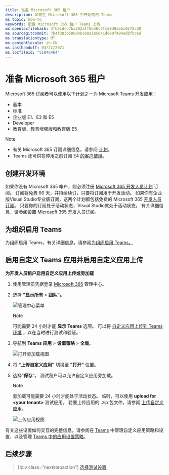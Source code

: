 ```yaml
---
title: 准备 Microsoft 365 租户
description: 如何在 Microsoft 365 中开始使用 Teams
ms.topic: how-to
keywords: 配置 Microsoft 365 租户 Teams 上传
ms.openlocfilehash: 4fbe1dcc7ba202aff0b46c7fc50d9aebc0278c38
ms.sourcegitcommit: 7b4f383b506d4bc68a1b5641d6e0f404edbfbc6d
ms.translationtype: MT
ms.contentlocale: zh-CN
ms.lasthandoff: 04/22/2021
ms.locfileid: "51946464"
---
```

# <a name="prepare-your-microsoft-365-tenant"></a>准备 Microsoft 365 租户

Microsoft 365 订阅者可以使用以下计划之一为 Microsoft Teams 开发应用：

* 基本
* 标准
* 企业版 E1、E3 和 E5
* Developer
* 教育版、教育增强版和教育版 E5

> [!NOTE]
> * 有关 Microsoft 365 订阅详细信息，请参阅 [计划](https://products.office.com/business/compare-more-office-365-for-business-plans)。
> * Teams 还可供在停用之前订阅 E4 [的客户使用](https://support.office.com//article/important-information-for-office-365-enterprise-e4-customers-f9572348-43a2-43fa-a3d8-3b6c9c042147)。

## <a name="create-your-development-environment"></a>创建开发环境

如果你没有 Microsoft 365 帐户，则必须注册 [Microsoft 365 开发人员计划](https://developer.microsoft.com/microsoft-365/dev-program) 订阅。 订阅将免费 90 天，并持续续订，只要将订阅用于开发活动。 如果你有企业版Visual Studio专业版订阅，这两个计划都包括免费的 Microsoft 365 [开发人员订阅](https://aka.ms/MyVisualStudioBenefits)。 只要你的订阅处于活动状态，Visual Studio就处于活动状态。 有关详细信息，请参阅设置 [Microsoft 365 开发人员订阅](https://docs.microsoft.com/office/developer-program/office-365-developer-program-get-started)。

## <a name="enable-teams-for-your-organization"></a>为组织启用 Teams

为组织启用 Teams，有关详细信息，请参阅[为组织启用 Teams。](/microsoftteams/enable-features-office-365)

## <a name="enable-custom-teams-apps-and-turn-on-custom-app-uploading"></a>启用自定义 Teams 应用并启用自定义应用上传

**为开发人员租户启用自定义应用上传或旁加载**

1. 使用管理员凭据登录 [Microsoft 365](https://admin.microsoft.com/Adminportal/Home?source=applauncher#/homepage#/) 管理中心。

2. 选择 **"显示所有**  >  **团队"。**

    ![管理中心菜单](~/assets/images/prepare-test-tenant/admin-center.png)

    > [!Note]
    > 可能需要 24 小时才能 **显示 Teams** 选项。 可以将 [自定义应用上传到 Teams 环境](/microsoftteams/upload-custom-apps#validate) ，以在当时进行测试和验证。

3. 导航到 **Teams 应用**  >  **设置策略**  >  **全局**。

   ![打开旁加载视图](~/assets/images/prepare-test-tenant/turn-on-sideload.png)

4. 将 **"上传自定义应用"** 切换至 **"打开"** 位置。

5. 选择“**保存**”。 测试租户可以允许自定义应用旁加载。

    > [!Note]
    > 旁加载可能需要 24 小时才能处于活动状态。 临时，可以使用 **upload for \<your tenant>** 测试应用。 若要上传应用的 .zip 包文件，请参阅 [上传自定义应用](/microsoftteams/upload-custom-apps#upload)。

    ![上传应用视图](~/assets/images/prepare-test-tenant/upload-for-contoso.png)

有关这些设置如何交互的完整信息，请参阅在 [Teams](https://docs.microsoft.com/microsoftteams/teams-custom-app-policies-and-settings) 中管理自定义应用策略和设置，以及管理 [Teams 中的应用设置策略](https://docs.microsoft.com/microsoftteams/teams-app-setup-policies)。

## <a name="next-step"></a>后续步骤

> [!div class="nextstepaction"] 
> [选择测试设置](~/concepts/build-and-test/debug.md)

